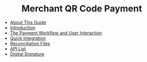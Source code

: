 
<h1 align="center">Merchant QR Code Payment</h1>

* <a href="introduction.md">About This Guide</a>
* <a href="introduction.md">Introduction</a>
* <a href="introduction.md">The Payment Workflow and User Interaction</a>
* <a href="introduction.md">Quick Integration</a>
* <a href="introduction.md">Reconciliation Files</a>
* <a href="introduction.md">API List</a>
* <a href="introduction.md">Digital Signature</a>
